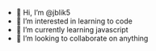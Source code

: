 - 👋 Hi, I’m @jblik5
- 👀 I’m interested in learning to code
- 🌱 I’m currently learning javascript
- 💞️ I’m looking to collaborate on anything


<!---
jblik5/jblik5 is a ✨ special ✨ repository because its `README.md` (this file) appears on your GitHub profile.
You can click the Preview link to take a look at your changes.
--->
